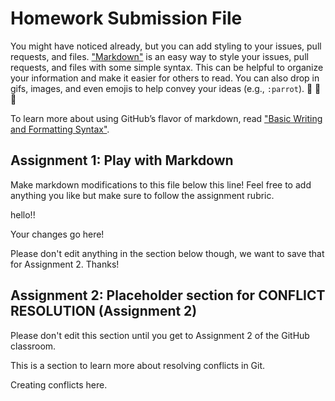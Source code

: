 # Homework Submission File

You might have noticed already, but you can add styling to your issues, pull requests, and files. ["Markdown"](https://guides.github.com/features/mastering-markdown/) is an easy way to style your issues, pull requests, and files with some simple syntax. This can be helpful to organize your information and make it easier for others to read. You can also drop in gifs, images, and even emojis to help convey your ideas (e.g., `:parrot`). 🐡 🏒 🦜

To learn more about using GitHub’s flavor of markdown, read ["Basic Writing and Formatting Syntax"](https://docs.github.com/en/github/writing-on-github/basic-writing-and-formatting-syntax).

## Assignment 1: Play with Markdown

Make markdown modifications to this file below this line! Feel free to add anything you like but make sure to follow the assignment rubric.

hello!!

Your changes go here!


Please don't edit anything in the section below though, we want to save that for Assignment 2. Thanks!

## Assignment 2: Placeholder section for CONFLICT RESOLUTION (Assignment 2)

Please don't edit this section until you get to Assignment 2 of the GitHub classroom.

This is a section to learn more about resolving conflicts in Git.

Creating conflicts here.
